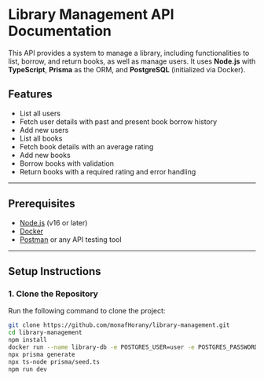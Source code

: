# Library Management API Documentation

This API provides a system to manage a library, including functionalities to list, borrow, and return books, as well as manage users. It uses **Node.js** with **TypeScript**, **Prisma** as the ORM, and **PostgreSQL** (initialized via Docker).

## Features
- List all users
- Fetch user details with past and present book borrow history
- Add new users
- List all books
- Fetch book details with an average rating
- Add new books
- Borrow books with validation
- Return books with a required rating and error handling

---

## Prerequisites
- [Node.js](https://nodejs.org/) (v16 or later)
- [Docker](https://www.docker.com/)
- [Postman](https://www.postman.com/) or any API testing tool

---

## Setup Instructions

### 1. Clone the Repository
Run the following command to clone the project:
```bash
git clone https://github.com/monafHorany/library-management.git
cd library-management
npm install
docker run --name library-db -e POSTGRES_USER=user -e POSTGRES_PASSWORD=password -e POSTGRES_DB=library -p 5432:5432 -d postgres
npx prisma generate
npx ts-node prisma/seed.ts
npm run dev
```


